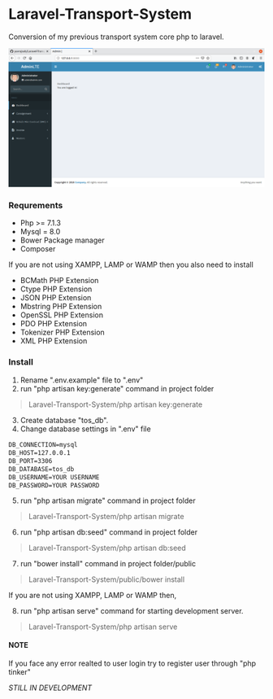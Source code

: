# Laravel-Transport-System
Conversion of my previous transport system core php to laravel.

![Admin Panel](/lara_tos.png)


### Requrements
* Php >= 7.1.3
* Mysql = 8.0
* Bower Package manager
* Composer

If you are not using XAMPP, LAMP or WAMP then you also need to install
* BCMath PHP Extension
* Ctype PHP Extension
* JSON PHP Extension
* Mbstring PHP Extension
* OpenSSL PHP Extension
* PDO PHP Extension
* Tokenizer PHP Extension
* XML PHP Extension

### Install
1. Rename ".env.example" file to ".env"
2. run "php artisan key:generate" command in project folder
> Laravel-Transport-System/php artisan key:generate
3. Create database "tos_db".
4. Change database settings in ".env" file
```
DB_CONNECTION=mysql
DB_HOST=127.0.0.1
DB_PORT=3306
DB_DATABASE=tos_db
DB_USERNAME=YOUR USERNAME
DB_PASSWORD=YOUR PASSWORD
```
5. run "php artisan migrate" command in project folder
> Laravel-Transport-System/php artisan migrate
6. run "php artisan db:seed" command in project folder
> Laravel-Transport-System/php artisan db:seed
7. run "bower install" command in project folder/public
> Laravel-Transport-System/public/bower install


If you are not using XAMPP, LAMP or WAMP then,

8. run "php artisan serve" command for starting development server.
> Laravel-Transport-System/php artisan serve

#### NOTE 
If you face any error realted to user login try to register user through "php tinker"

*STILL IN DEVELOPMENT*
